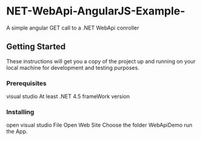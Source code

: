 # NET-WebApi-AngularJS-Example-
A simple angular GET call to a .NET WebApi conroller

## Getting Started

These instructions will get you a copy of the project up and running on your local machine for development and testing purposes. 


### Prerequisites
visual studio
At least .NET 4.5 frameWork version 

### Installing
open visual studio
File
Open Web Site
Choose the folder WebApiDemo
run the App.

